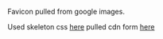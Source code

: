 Favicon pulled from google images.

Used skeleton css [here](http://getskeleton.com/) pulled cdn form [here](https://cdnjs.com/libraries/skeleton)